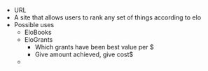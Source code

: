 - URL
- A site that allows users to rank any set of things according to elo
- Possible uses
	- EloBooks
	- EloGrants
		- Which grants have been best value per $
		- Give amount achieved, give cost$
	-